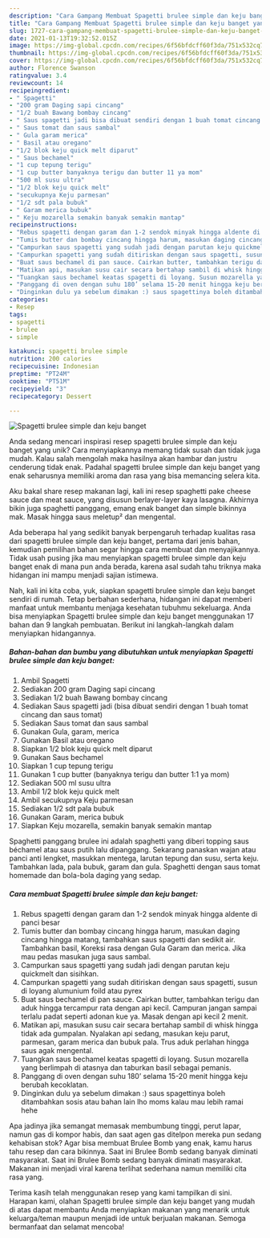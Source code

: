 ```yaml
---
description: "Cara Gampang Membuat Spagetti brulee simple dan keju banget yang Lezat Sekali"
title: "Cara Gampang Membuat Spagetti brulee simple dan keju banget yang Lezat Sekali"
slug: 1727-cara-gampang-membuat-spagetti-brulee-simple-dan-keju-banget-yang-lezat-sekali
date: 2021-01-13T19:32:52.015Z
image: https://img-global.cpcdn.com/recipes/6f56bfdcff60f3da/751x532cq70/spagetti-brulee-simple-dan-keju-banget-foto-resep-utama.jpg
thumbnail: https://img-global.cpcdn.com/recipes/6f56bfdcff60f3da/751x532cq70/spagetti-brulee-simple-dan-keju-banget-foto-resep-utama.jpg
cover: https://img-global.cpcdn.com/recipes/6f56bfdcff60f3da/751x532cq70/spagetti-brulee-simple-dan-keju-banget-foto-resep-utama.jpg
author: Florence Swanson
ratingvalue: 3.4
reviewcount: 14
recipeingredient:
- " Spagetti"
- "200 gram Daging sapi cincang"
- "1/2 buah Bawang bombay cincang"
- " Saus spagetti jadi bisa dibuat sendiri dengan 1 buah tomat cincang dan saus tomat"
- " Saus tomat dan saus sambal"
- " Gula garam merica"
- " Basil atau oregano"
- "1/2 blok keju quick melt diparut"
- " Saus bechamel"
- "1 cup tepung terigu"
- "1 cup butter banyaknya terigu dan butter 11 ya mom"
- "500 ml susu ultra"
- "1/2 blok keju quick melt"
- "secukupnya Keju parmesan"
- "1/2 sdt pala bubuk"
- " Garam merica bubuk"
- " Keju mozarella semakin banyak semakin mantap"
recipeinstructions:
- "Rebus spagetti dengan garam dan 1-2 sendok minyak hingga aldente di panci besar"
- "Tumis butter dan bombay cincang hingga harum, masukan daging cincang hingga matang, tambahkan saus spagetti dan sedikit air. Tambahkan basil, Koreksi rasa dengan Gula Garam dan merica. Jika mau pedas masukan juga saus sambal."
- "Campurkan saus spagetti yang sudah jadi dengan parutan keju quickmelt dan sisihkan."
- "Campurkan spagetti yang sudah ditiriskan dengan saus spagetti, susun di loyang alumunium foild atau pyrex"
- "Buat saus bechamel di pan sauce. Cairkan butter, tambahkan terigu dan aduk hingga tercampur rata dengan api kecil. Campuran jangan sampai terlalu padat seperti adonan kue ya. Masak dengan api kecil 2 menit."
- "Matikan api, masukan susu cair secara bertahap sambil di whisk hingga tidak ada gumpalan. Nyalakan api sedang, masukan keju parut, parmesan, garam merica dan bubuk pala. Trus aduk perlahan hingga saus agak mengental."
- "Tuangkan saus bechamel keatas spagetti di loyang. Susun mozarella yang berlimpah di atasnya dan taburkan basil sebagai pemanis."
- "Panggang di oven dengan suhu 180’ selama 15-20 menit hingga keju berubah kecoklatan."
- "Dinginkan dulu ya sebelum dimakan :) saus spagettinya boleh ditambahkan sosis atau bahan lain lho moms kalau mau lebih ramai hehe"
categories:
- Resep
tags:
- spagetti
- brulee
- simple

katakunci: spagetti brulee simple 
nutrition: 200 calories
recipecuisine: Indonesian
preptime: "PT24M"
cooktime: "PT51M"
recipeyield: "3"
recipecategory: Dessert

---
```



![Spagetti brulee simple dan keju banget](https://img-global.cpcdn.com/recipes/6f56bfdcff60f3da/751x532cq70/spagetti-brulee-simple-dan-keju-banget-foto-resep-utama.jpg)

Anda sedang mencari inspirasi resep spagetti brulee simple dan keju banget yang unik? Cara menyiapkannya memang tidak susah dan tidak juga mudah. Kalau salah mengolah maka hasilnya akan hambar dan justru cenderung tidak enak. Padahal spagetti brulee simple dan keju banget yang enak seharusnya memiliki aroma dan rasa yang bisa memancing selera kita.

Aku bakal share resep makanan lagi, kali ini resep spaghetti pake cheese sauce dan meat sauce, yang disusun berlayer-layer kaya lasagna. Akhirnya bikin juga spaghetti panggang, emang enak banget dan simple bikinnya mak. Masak hingga saus meletup² dan mengental.

Ada beberapa hal yang sedikit banyak berpengaruh terhadap kualitas rasa dari spagetti brulee simple dan keju banget, pertama dari jenis bahan, kemudian pemilihan bahan segar hingga cara membuat dan menyajikannya. Tidak usah pusing jika mau menyiapkan spagetti brulee simple dan keju banget enak di mana pun anda berada, karena asal sudah tahu triknya maka hidangan ini mampu menjadi sajian istimewa.


Nah, kali ini kita coba, yuk, siapkan spagetti brulee simple dan keju banget sendiri di rumah. Tetap berbahan sederhana, hidangan ini dapat memberi manfaat untuk membantu menjaga kesehatan tubuhmu sekeluarga. Anda bisa menyiapkan Spagetti brulee simple dan keju banget menggunakan 17 bahan dan 9 langkah pembuatan. Berikut ini langkah-langkah dalam menyiapkan hidangannya.

<!--inarticleads1-->

##### Bahan-bahan dan bumbu yang dibutuhkan untuk menyiapkan Spagetti brulee simple dan keju banget:

1. Ambil  Spagetti
1. Sediakan 200 gram Daging sapi cincang
1. Sediakan 1/2 buah Bawang bombay cincang
1. Sediakan  Saus spagetti jadi (bisa dibuat sendiri dengan 1 buah tomat cincang dan saus tomat)
1. Sediakan  Saus tomat dan saus sambal
1. Gunakan  Gula, garam, merica
1. Gunakan  Basil atau oregano
1. Siapkan 1/2 blok keju quick melt diparut
1. Gunakan  Saus bechamel
1. Siapkan 1 cup tepung terigu
1. Gunakan 1 cup butter (banyaknya terigu dan butter 1:1 ya mom)
1. Sediakan 500 ml susu ultra
1. Ambil 1/2 blok keju quick melt
1. Ambil secukupnya Keju parmesan
1. Sediakan 1/2 sdt pala bubuk
1. Gunakan  Garam, merica bubuk
1. Siapkan  Keju mozarella, semakin banyak semakin mantap


Spaghetti panggang brulee ini adalah spaghetti yang diberi topping saus béchamel atau saus putih lalu dipanggang. Sekarang panaskan wajan atau panci anti lengket, masukkan mentega, larutan tepung dan susu, serta keju. Tambahkan lada, pala bubuk, garam dan gula. Spaghetti dengan saus tomat homemade dan bola-bola daging yang sedap. 

<!--inarticleads2-->

##### Cara membuat Spagetti brulee simple dan keju banget:

1. Rebus spagetti dengan garam dan 1-2 sendok minyak hingga aldente di panci besar
1. Tumis butter dan bombay cincang hingga harum, masukan daging cincang hingga matang, tambahkan saus spagetti dan sedikit air. Tambahkan basil, Koreksi rasa dengan Gula Garam dan merica. Jika mau pedas masukan juga saus sambal.
1. Campurkan saus spagetti yang sudah jadi dengan parutan keju quickmelt dan sisihkan.
1. Campurkan spagetti yang sudah ditiriskan dengan saus spagetti, susun di loyang alumunium foild atau pyrex
1. Buat saus bechamel di pan sauce. Cairkan butter, tambahkan terigu dan aduk hingga tercampur rata dengan api kecil. Campuran jangan sampai terlalu padat seperti adonan kue ya. Masak dengan api kecil 2 menit.
1. Matikan api, masukan susu cair secara bertahap sambil di whisk hingga tidak ada gumpalan. Nyalakan api sedang, masukan keju parut, parmesan, garam merica dan bubuk pala. Trus aduk perlahan hingga saus agak mengental.
1. Tuangkan saus bechamel keatas spagetti di loyang. Susun mozarella yang berlimpah di atasnya dan taburkan basil sebagai pemanis.
1. Panggang di oven dengan suhu 180’ selama 15-20 menit hingga keju berubah kecoklatan.
1. Dinginkan dulu ya sebelum dimakan :) saus spagettinya boleh ditambahkan sosis atau bahan lain lho moms kalau mau lebih ramai hehe


Apa jadinya jika semangat memasak membumbung tinggi, perut lapar, namun gas di kompor habis, dan saat agen gas ditelpon mereka pun sedang kehabisan stok? Agar bisa membuat Brulee Bomb yang enak, kamu harus tahu resep dan cara bikinnya. Saat ini Brulee Bomb sedang banyak diminati masyarakat. Saat ini Brulee Bomb sedang banyak diminati masyarakat. Makanan ini menjadi viral karena terlihat sederhana namun memiliki cita rasa yang. 

Terima kasih telah menggunakan resep yang kami tampilkan di sini. Harapan kami, olahan Spagetti brulee simple dan keju banget yang mudah di atas dapat membantu Anda menyiapkan makanan yang menarik untuk keluarga/teman maupun menjadi ide untuk berjualan makanan. Semoga bermanfaat dan selamat mencoba!
